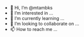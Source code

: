 - 👋 Hi, I’m @mtambks
- 👀 I’m interested in ...
- 🌱 I’m currently learning ...
- 💞️ I’m looking to collaborate on ...
- 📫 How to reach me ...

<!---
mtambks/mtambks is a ✨ special ✨ repository because its `README.md` (this file) appears on your GitHub profile.
You can click the Preview link to take a look at your changes.
--->
